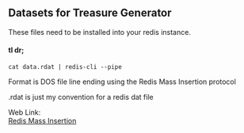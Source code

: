 ## Datasets for Treasure Generator

These files need to be installed into your redis instance.

#### tl dr;
`cat data.rdat | redis-cli --pipe`

Format is DOS file line ending using the Redis Mass Insertion protocol

.rdat is just my convention for a redis dat file

Web Link:  
[Redis Mass Insertion](http://redis.io/topics/mass-insert)
